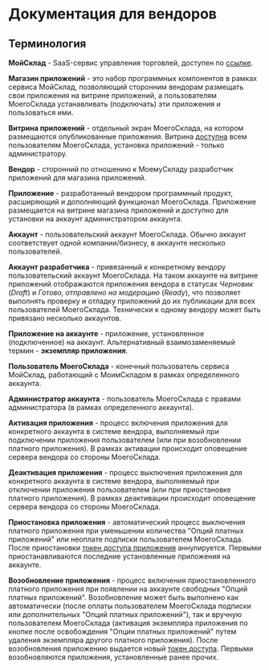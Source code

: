 # Документация для вендоров

## Терминология

**МойСклад** - SaaS-сервис управления торговлей, доступен по [ссылке](https://online.moysklad.ru/).

**Магазин приложений** - это набор программных компонентов в рамках сервиса МойСклад, позволяющий 
сторонним вендорам размещать свои приложения на витрине приложений, а пользователям МоегоСклада устанавливать 
(подключать) эти приложения и пользоваться ими.

**Витрина приложений** - отдельный экран МоегоСклада, на котором размещаются опубликованные приложения. 
Витрина [доступна](https://online.moysklad.ru/app/#apps?page=all_apps) всем пользователям МоегоСклада, установка приложений - только администратору.
 
**Вендор** - сторонний по отношению к МоемуСкладу разработчик приложений для магазина приложений.

**Приложение** - разработанный вендором программный продукт, расширяющий и дополняющий функционал МоегоСклада. 
Приложение размещается на витрине магазина приложений и доступно для установки на аккаунт администратором аккаунта.

**Аккаунт** - пользовательский аккаунт МоегоСклада. Обычно аккаунт соответствует одной компании/бизнесу, 
 в аккаунте несколько пользователей.

**Аккаунт разработчика** - привязанный к конкретному вендору пользовательский аккаунт МоегоСклада. 
На таком аккаунте на витрине приложений отображаются приложения вендора в статусах _Черновик_ (_Draft_) и 
_Готово, отправлено на модерацию_ (_Ready_), 
что позволяет выполнять проверку и отладку приложений до их публикации для всех пользователей МоегоСклада. 
Технически к одному вендору может быть привязано несколько аккаунтов.

**Приложение на аккаунте** - приложение, установленное (подключенное) на аккаунт.
Альтернативный взаимозаменяемый термин - **экземпляр приложения**.

**Пользователь МоегоСклада** - конечный пользователь сервиса МойСклад, работающий 
с МоимСкладом в рамках определенного аккаунта.

**Администратор аккаунта** - пользователь МоегоСклада с правами администратора (в рамках определенного аккаунта).

**Активация приложения** - процесс включения приложения для конкретного аккаунта в системе вендора, 
выполняемый при подключении приложения пользователем (или при возобновлении платного приложения). 
В рамках активации происходит оповещение сервера вендора со стороны МоегоСклада.

**Деактивация приложения** - процесс выключения приложения для конкретного аккаунта в системе вендора, 
выполняемый при отключении приложения пользователем (или при приостановке платного приложения). В рамках деактивации 
происходит оповещение сервера вендора со стороны МоегоСклада.

**Приостановка приложения** - автоматический процесс выключения платного приложения 
при уменьшении количества "Опций платных приложений" или неоплате подписки пользователем МоегоСклада. После 
приостановки [токен доступа приложения](#dostup-po-tokenu-k-json-api) аннулируется. Первыми приостанавливаются 
последние установленные приложения на аккаунте.

**Возобновление приложения** - процесс включения приостановленного платного приложения при появлении на аккаунте свободных "Опций платных приложений". Возобновление может быть выполнено как автоматически
(после оплаты пользователем МоегоСклада подписки или дополнительных "Опций платных приложений"), так и вручную 
пользователем МоегоСклада (активация экземпляра приложения по кнопке после освобождения "Опции платных приложений"
путем удаления экземпляра другого платного приложения). После возобновления приложению выдается новый [токен доступа](#dostup-po-tokenu-k-json-api). 
Первыми возобновляются приложения, установленные ранее прочих.
